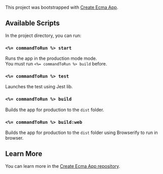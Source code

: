 This project was bootstrapped with [Create Ecma App](https://github.com/tacnoman/create-ecma-app).

## Available Scripts

In the project directory, you can run:

### `<%= commandToRun %> start`

Runs the app in the production mode mode.<br />
You must run `<%= commandToRun %> build` before.

### `<%= commandToRun %> test`

Launches the test using Jest lib.<br />

### `<%= commandToRun %> build`

Builds the app for production to the `dist` folder.<br />

### `<%= commandToRun %> build:web`

Builds the app for production to the `dist` folder using Browserify to run in browser.<br />

## Learn More

You can learn more in the [Create Ecma App repository](https://github.com/tacnoman/create-ecma-app).

